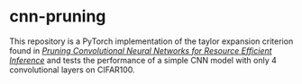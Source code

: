 # cnn-pruning

 This repository is a PyTorch implementation of the taylor expansion criterion found in [*Pruning Convolutional Neural Networks for Resource Efficient Inference*](https://arxiv.org/pdf/1611.06440.pdf) and tests the performance of a simple CNN model with only 4 convolutional layers on CIFAR100.
 